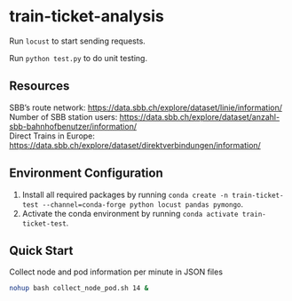 # train-ticket-analysis

Run `locust` to start sending requests.

Run `python test.py` to do unit testing.

## Resources

SBB’s route network: https://data.sbb.ch/explore/dataset/linie/information/  
Number of SBB station users: https://data.sbb.ch/explore/dataset/anzahl-sbb-bahnhofbenutzer/information/  
Direct Trains in Europe: https://data.sbb.ch/explore/dataset/direktverbindungen/information/

## Environment Configuration

1. Install all required packages by running `conda create -n train-ticket-test --channel=conda-forge python locust pandas pymongo`.
2. Activate the conda environment by running `conda activate train-ticket-test`.

## Quick Start

Collect node and pod information per minute in JSON files
```sh
nohup bash collect_node_pod.sh 14 &
```